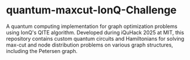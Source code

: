 # quantum-maxcut-IonQ-Challenge
A quantum computing implementation for graph optimization problems using IonQ's QITE algorithm. Developed during iQuHack 2025 at MIT, this repository contains custom quantum circuits and Hamiltonians for solving max-cut and node distribution problems on various graph structures, including the Petersen graph.
